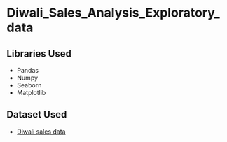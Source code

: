 # Diwali_Sales_Analysis_Exploratory_data
## Libraries Used
- Pandas
- Numpy
- Seaborn
- Matplotlib
## Dataset Used
- <a href="https://github.com/Amit-KVerma/Diwali_Sales_Analysis_Exploratory_data/blob/main/Diwali%20Sales%20Data.csv">Diwali sales data</a>
